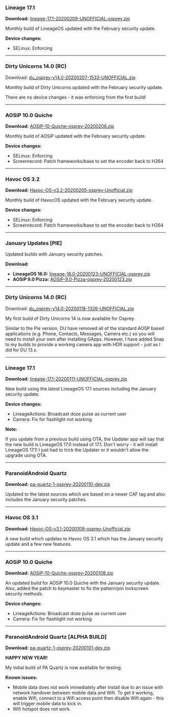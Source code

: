 ### Lineage 17.1

**Download:** [lineage-17.1-20200209-UNOFFICIAL-osprey.zip](https://sourceforge.net/projects/chil360-android/files/lineage-17.1/osprey/lineage-17.1-20200209-UNOFFICIAL-osprey.zip/download)

Monthly build of LineageOS updated with the February security update.

**Device changes:**
- SELinux: Enforcing

<hr>

### Dirty Unicorns 14.0 (RC)

Download: [du_osprey-v14.0-20200207-1533-UNOFFICIAL.zip](https://sourceforge.net/projects/chil360-android/files/du-14.x/osprey/du_osprey-v14.0-20200207-1533-UNOFFICIAL.zip/download)

Monthly build of Dirty Unicorns updated with the February security update.

There are no device changes - it was enforcing from the first build!

<hr>

### AOSiP 10.0 Quiche

**Download:** [AOSiP-10-Quiche-osprey-20200206.zip](https://sourceforge.net/projects/chil360-android/files/aosip-10.0/osprey/AOSiP-10-Quiche-osprey-20200206.zip/download)

Monthly build of AOSiP updated with the February security update.

**Device changes:**
- SELinux: Enforcing
- Screenrecord: Patch frameworks/base to set the encoder back to H264

<hr>

### Havoc OS 3.2

**Download:** [Havoc-OS-v3.2-20200205-osprey-Unofficial.zip](https://sourceforge.net/projects/chil360-android/files/havoc-3.x/osprey/Havoc-OS-v3.2-20200205-osprey-Unofficial.zip/download)

Monthly build of HavocOS updated with the February security update.

**Device changes:**
- SELinux: Enforcing
- Screenrecord: Patch frameworks/base to set the encoder back to H264

<hr>

### January Updates [PIE]

Updated builds with January security patches.

**Download:**
- **LineageOS 16.0:** [lineage-16.0-20200123-UNOFFICIAL-osprey.zip](https://www.androidfilehost.com/?fid=4349826312261708904)
- **AOSiP 9.0 Pizza:** [AOSiP-9.0-Pizza-osprey-20200123.zip](https://www.androidfilehost.com/?fid=4349826312261708958)

<hr>

### Dirty Unicorns 14.0 (RC)

Download: [du_osprey-v14.0-20200118-1326-UNOFFICIAL.zip](https://sourceforge.net/projects/chil360-android/files/du-14.x/osprey/du_osprey-v14.0-20200118-1326-UNOFFICIAL.zip/download)

My first build of Dirty Unicorns 14 is now available for Osprey.

Similar to the Pie version, DU have removed all of the standard AOSP based applications (e.g. Phone, Contacts, Messages, Camera etc.) so you will need to install your own after installing GApps.
However, I have added Snap to my builds to provide a working camera app with HDR support - just as I did for DU 13.x. 

<hr>

### Lineage 17.1

**Download:** [lineage-17.1-20200111-UNOFFICIAL-osprey.zip](https://sourceforge.net/projects/chil360-android/files/lineage-17.1/osprey/lineage-17.1-20200111-UNOFFICIAL-osprey.zip/download)

New build using the latest LineageOS 17.1 sources including the January security update.

**Device changes:**
- LineageActions: Broadcast doze pulse as current user
- Camera: Fix for flashlight not working

**Note:**

If you update from a previous build using OTA, the Updater app will say that the new build is LineageOS 17.0 instead of 17.1. Don't worry - it will install LineageOS 17.1! I just had to trick the Updater or it wouldn't allow the upgrade using OTA.

<hr>

### ParanoidAndroid Quartz

**Download:** [pa-quartz-1-osprey-20200110-dev.zip](https://sourceforge.net/projects/chil360-android/files/pa-quartz/osprey/pa-quartz-1-osprey-20200110-dev.zip/download)

Updated to the latest sources which are based on a newer CAF tag and also includes the January security patches.

<hr>

### Havoc OS 3.1

**Download:** [Havoc-OS-v3.1-20200109-osprey-Unofficial.zip](https://sourceforge.net/projects/chil360-android/files/havoc-3.x/osprey/Havoc-OS-v3.1-20200109-osprey-Unofficial.zip/download)

A new build which updates to Havoc OS 3.1 which has the January security update and a few new features.

<hr>

### AOSiP 10.0 Quiche

**Download:** [AOSiP-10-Quiche-osprey-20200108.zip](https://sourceforge.net/projects/chil360-android/files/aosip-10.0/osprey/AOSiP-10-Quiche-osprey-20200108.zip/download)

An updated build for AOSiP 10.0 Quiche with the January security update.
Also, added the patch to keymaster to fix the pattern/pin lockscreen security methods.

**Device changes:**
- LineageActions: Broadcast doze pulse as current user
- Camera: Fix for flashlight not working

<hr>

### ParanoidAndroid Quartz [ALPHA BUILD]

**Download:** [pa-quartz-1-osprey-20200101-dev.zip](https://sourceforge.net/projects/chil360-android/files/pa-quartz/osprey/pa-quartz-1-osprey-20200101-dev.zip/download)

**HAPPY NEW YEAR!**

My initial build of PA Quartz is now available for testing.

**Known issues:**
- Mobile data does not work immediately after install due to an issue with network handover between mobile data and Wifi. To get it working, enable Wifi, connect to a Wifi access point then disable Wifi again - this will trigger mobile data to kick in.
- Wifi hotspot does not work.


